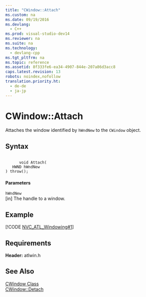 ```yaml
---
title: "CWindow::Attach"
ms.custom: na
ms.date: 09/19/2016
ms.devlang: 
  - C++
ms.prod: visual-studio-dev14
ms.reviewer: na
ms.suite: na
ms.technology: 
  - devlang-cpp
ms.tgt_pltfrm: na
ms.topic: reference
ms.assetid: 8f333fe6-ea34-4907-844e-207a86d3acc8
caps.latest.revision: 13
robots: noindex,nofollow
translation.priority.ht: 
  - de-de
  - ja-jp
---
```

# CWindow::Attach
Attaches the window identified by `hWndNew` to the `CWindow` object.  
  
## Syntax  
  
```  
  
      void Attach(  
   HWND hWndNew   
) throw();  
```  
  
#### Parameters  
 `hWndNew`  
 [in] The handle to a window.  
  
## Example  
 [!CODE [NVC_ATL_Windowing#1](../CodeSnippet/VS_Snippets_Cpp/NVC_ATL_Windowing#1)]  
  
## Requirements  
 **Header:** atlwin.h  
  
## See Also  
 [CWindow Class](../vs140/CWindow-Class.md)   
 [CWindow::Detach](../vs140/CWindow--Detach.md)